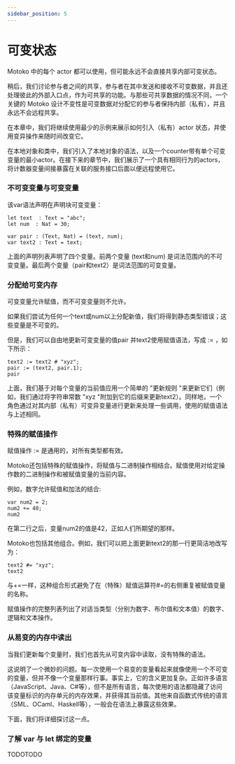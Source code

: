 ```yaml
---
sidebar_position: 5
---
```


# 可变状态

Motoko 中的每个 actor 都可以使用，但可能永远不会直接共享内部可变状态。

稍后，我们讨论参与者之间的共享，参与者在其中发送和接收不可变数据，并且还处理彼此的外部入口点，作为可共享的功能。与那些可共享数据的情况不同，一个关键的 Motoko 设计不变性是可变数据对分配它的参与者保持内部（私有），并且永远不会远程共享。

在本章中，我们将继续使用最少的示例来展示如何引入（私有）actor 状态，并使用变异操作来随时间改变它。

在本地对象和类中，我们引入了本地对象的语法，以及一个counter带有单个可变变量的最小actor。在接下来的章节中，我们展示了一个具有相同行为的actors，将计数器变量间接暴露在关联的服务接口后面以便远程使用它。

### 不可变变量与可变变量


该var语法声明在声明块可变变量：

```
let text  : Text = "abc";
let num  : Nat = 30;

var pair : (Text, Nat) = (text, num);
var text2 : Text = text;
```

上面的声明列表声明了四个变量。前两个变量 (text和num) 是词法范围内的不可变变量。最后两个变量（pair和text2）是词法范围的可变变量。


### 分配给可变内存

可变变量允许赋值，而不可变变量则不允许。

如果我们尝试为任何一个text或num以上分配新值，我们将得到静态类型错误；这些变量是不可变的。

但是，我们可以自由地更新可变变量的值pair 并text2使用赋值语法，写成 := ，如下所示：

```
text2 := text2 # "xyz";
pair := (text2, pair.1);
pair
```

上面，我们基于对每个变量的当前值应用一个简单的 "更新规则 "来更新它们（例如，我们通过将字符串常数 "xyz "附加到它的后缀来更新text2）。同样地，一个角色通过对其内部（私有）可变异变量进行更新来处理一些调用，使用的赋值语法与上述相同。

### 特殊的赋值操作

赋值操作 := 是通用的，对所有类型都有效。

Motoko还包括特殊的赋值操作，将赋值与二进制操作相结合。赋值使用对给定操作数的二进制操作和被赋值变量的当前内容。

例如，数字允许赋值和加法的结合:

```
var num2 = 2;
num2 += 40;
num2
```

在第二行之后，变量num2的值是42，正如人们所期望的那样。

Motoko也包括其他组合。例如，我们可以把上面更新text2的那一行更简洁地改写为：

```
text2 #= "xyz";
text2
```

与+=一样，这种组合形式避免了在（特殊）赋值运算符#=的右侧重复被赋值变量的名称。

赋值操作的完整列表列出了对适当类型（分别为数字、布尔值和文本值）的数字、逻辑和文本操作。

### 从易变的内存中读出

当我们更新每个变量时，我们也首先从可变内容中读取，没有特殊的语法。

这说明了一个微妙的问题。每一次使用一个易变的变量看起来就像使用一个不可变的变量，但并不像一个变量那样行事。事实上，它的含义更加复杂。正如许多语言（JavaScript、Java、C#等），但不是所有语言，每次使用的语法都隐藏了访问该变量标识的内存单元的内存效果，并获得其当前值。其他来自函数式传统的语言（SML、OCaml、Haskell等），一般会在语法上暴露这些效果。

下面，我们将详细探讨这一点。

### 了解 var 与 let 绑定的变量

TODOTODO
